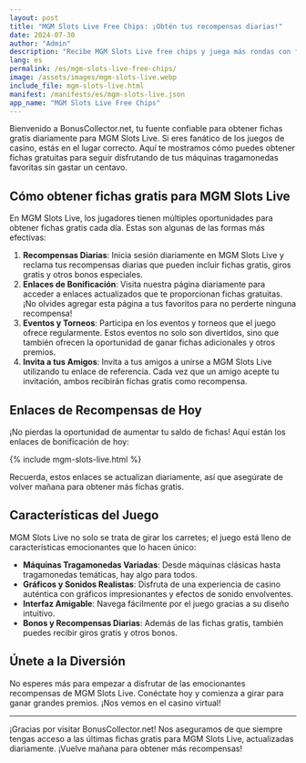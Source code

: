 ```yaml
---
layout: post
title: "MGM Slots Live Free Chips: ¡Obtén tus recompensas diarias!"
date: 2024-07-30
author: "Admin"
description: "Recibe MGM Slots Live free chips y juega más rondas con fichas gratuitas. Aprovecha los premios especiales y disfruta de más jugadas en el casino en vivo."
lang: es
permalink: /es/mgm-slots-live-free-chips/
image: /assets/images/mgm-slots-live.webp
include_file: mgm-slots-live.html
manifest: /manifests/es/mgm-slots-live.json
app_name: "MGM Slots Live Free Chips"
---
```


Bienvenido a BonusCollector.net, tu fuente confiable para obtener fichas gratis diariamente para MGM Slots Live. Si eres fanático de los juegos de casino, estás en el lugar correcto. Aquí te mostramos cómo puedes obtener fichas gratuitas para seguir disfrutando de tus máquinas tragamonedas favoritas sin gastar un centavo.

## Cómo obtener fichas gratis para MGM Slots Live

En MGM Slots Live, los jugadores tienen múltiples oportunidades para obtener fichas gratis cada día. Estas son algunas de las formas más efectivas:

1. **Recompensas Diarias**: Inicia sesión diariamente en MGM Slots Live y reclama tus recompensas diarias que pueden incluir fichas gratis, giros gratis y otros bonos especiales.
2. **Enlaces de Bonificación**: Visita nuestra página diariamente para acceder a enlaces actualizados que te proporcionan fichas gratuitas. ¡No olvides agregar esta página a tus favoritos para no perderte ninguna recompensa!
3. **Eventos y Torneos**: Participa en los eventos y torneos que el juego ofrece regularmente. Estos eventos no solo son divertidos, sino que también ofrecen la oportunidad de ganar fichas adicionales y otros premios.
4. **Invita a tus Amigos**: Invita a tus amigos a unirse a MGM Slots Live utilizando tu enlace de referencia. Cada vez que un amigo acepte tu invitación, ambos recibirán fichas gratis como recompensa.

## Enlaces de Recompensas de Hoy

¡No pierdas la oportunidad de aumentar tu saldo de fichas! Aquí están los enlaces de bonificación de hoy:

{% include mgm-slots-live.html %}

Recuerda, estos enlaces se actualizan diariamente, así que asegúrate de volver mañana para obtener más fichas gratis.

## Características del Juego

MGM Slots Live no solo se trata de girar los carretes; el juego está lleno de características emocionantes que lo hacen único:

- **Máquinas Tragamonedas Variadas**: Desde máquinas clásicas hasta tragamonedas temáticas, hay algo para todos.
- **Gráficos y Sonidos Realistas**: Disfruta de una experiencia de casino auténtica con gráficos impresionantes y efectos de sonido envolventes.
- **Interfaz Amigable**: Navega fácilmente por el juego gracias a su diseño intuitivo.
- **Bonos y Recompensas Diarias**: Además de las fichas gratis, también puedes recibir giros gratis y otros bonos.

## Únete a la Diversión

No esperes más para empezar a disfrutar de las emocionantes recompensas de MGM Slots Live. Conéctate hoy y comienza a girar para ganar grandes premios. ¡Nos vemos en el casino virtual!

---

¡Gracias por visitar BonusCollector.net! Nos aseguramos de que siempre tengas acceso a las últimas fichas gratis para MGM Slots Live, actualizadas diariamente. ¡Vuelve mañana para obtener más recompensas!